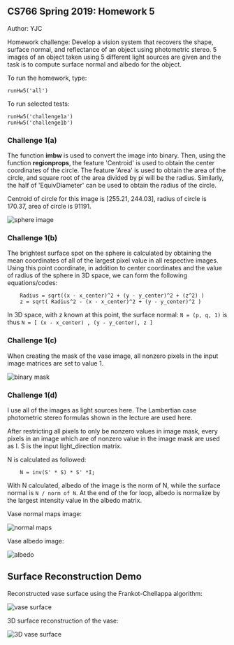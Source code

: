 ## CS766 Spring 2019: Homework 5

Author: YJC

Homework challenge: Develop a vision system that recovers the shape, surface normal, and reflectance of an object using photometric stereo. 
5 images of an object taken using 5 different light sources are given and the task is to compute surface normal and albedo for the object.

To run the homework, type:
```
runHw5('all')
```
To run selected tests:
```
runHw5('challenge1a')
runHw5('challenge1b')
```

### Challenge 1(a)

The function **imbw** is used to convert the image into binary. 
Then, using the function **regionprops**, the feature 'Centroid' is used to obtain the center coordinates of the circle.
The feature 'Area' is used to obtain the area of the circle, and square root of the area divided by pi will be the radius. 
Similarly, the half of 'EquivDiameter' can be used to obtain the radius of the circle. 

Centroid of circle for this image is [255.21, 244.03], radius of circle is 170.37, area of circle is 91191. 

![sphere image](sphere0.png)


### Challenge 1(b)

The brightest surface spot on the sphere is calculated by obtaining the mean coordinates of all of the largest pixel value in all respective images. 
Using this point coordinate, in addition to center coordinates and the value of radius of the sphere in 3D space, we can form the following equations/codes:
```
	Radius = sqrt((x - x_center)^2 + (y - y_center)^2 + (z^2) )
	z = sqrt( Radius^2 - (x - x_center)^2 + (y - y_center)^2 )
```

In 3D space, with z known at this point, the surface normal: ```N = (p, q, 1)``` is thus ```N = [ (x - x_center) , (y - y_center), z ]```

	
### Challenge 1(c)

When creating the mask of the vase image, all nonzero pixels in the input image matrices are set to value 1.

![binary mask](vase_mask.png)


### Challenge 1(d)

I use all of the images as light sources here. 	The Lambertian case photometric stereo formulas shown in the lecture are used here. 

After restricting all pixels to only be nonzero values in image mask, every pixels in an image which are of nonzero value in the image mask are used as I. 
S is the input light_direction matrix. 

N is calculated as followed:
```
	N = inv(S' * S) * S' *I; 
```

With N calculated, albedo of the image is the norm of N, while the surface normal is ```N / norm of N```. 
At the end of the for loop, albedo is normalize by the largest intensity value in the albedo matrix. 

Vase normal maps image:

![normal maps](vase_normal_map.png)

Vase albedo image: 

![albedo](vase_albedo.png)



## Surface Reconstruction Demo

Reconstructed vase surface using the Frankot-Chellappa algorithm:

![vase surface](vase_surface.png)

3D surface reconstruction of the vase:

![3D vase surface](vase3Drecon.png)


